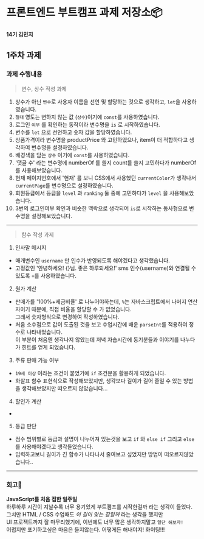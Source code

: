 # 프론트엔드 부트캠프 과제 저장소📦
**14기 김민지**

## 1주차 과제

### 과제 수행내용
> 변수, 상수 작성 과제
1. 상수가 아닌 `변수`로 사용자 이름을 선언 및 할당하는 것으로 생각하고, `let`을 사용하였습니다.
2. `절대` 영도는 변하지 않는 값 (`상수`)이기에 `const`를 사용하였습니다.
3. 로그인 `여부` 를 확인하는 동작이라 변수명을 `is` 로 시작하였습니다.
4. 변수를 `let` 으로 선언하고 숫자 값을 할당하였습니다. 
5. 상품가격이라 변수명을 productPrice 와 고민하였으나, item이 더 적합하다고 생각하여 변수명을 설정하였습니다.
6. 배경색을 담는 `상수` 이기에 `const`를 사용하였습니다.
7. '댓글 수' 라는 변수명에 numberOf 를 쓸지 count를 쓸지 고민하다가 numberOf를 사용해보았습니다.
8. 현재 페이지번호에서 '현재' 를 보니 CSS에서 사용했던 `currentColor`가 생각나서 `currentPage`를 변수명으로 설정하였습니다.
9. 회원등급에서 등급을 `level` 과 `ranking` 둘 중에 고민하다가 `level` 을 사용해보았습니다.
10. 3번의 로그인여부 확인과 비슷한 맥락으로 생각되어 `is`로 시작하는 동사형으로 변수명을 설정해보았습니다.


---

> 함수 작성 과제
1. 인사말 메시지
  - 매개변수인 `username` 만 인수가 반영되도록 해야겠다고 생각했습니다. 
  - 고정값인 '안녕하세요! {}님. 좋은 하루되세요!' sms 인수(username)와 연결될 수 있도록 `+`를 사용하였습니다.

2. 원가 계산
  - 판매가를 '100%+세금비율' 로 나누어야하는데, `%`는 자바스크립트에서 나머지 연산자이기 때문에, 직접 비율을 할당할 수 가 없었습니다. <br />
  그래서 숫자형식으로 변경하여 작성하였습니다.
  - 처음 소수점으로 값이 도출된 것을 보고 수업시간에 배운 `parseInt`를 적용하여 정수로 나타내었습니다. <br />
  이 부분이 처음엔 생각나지 않았는데 저녁 자습시간에 동기분들과 이야기를 나누다가 힌트를 얻게 되었습니다. 

3. 주류 판매 가능 여부
  - `19세 이상` 이라는 조건이 붙었기에 `if` 조건문을 활용하게 되었습니다.
  - 화살표 함수 표현식으로 작성해보았지만, 생각보다 길이가 길어 줄일 수 있는 방법을 생각해보았지만 떠오르지 않았습니다...

4. 할인가 계산
  - 

5. 등급 판단
  - 점수 범위별로 등급과 설명이 나누어져 있는것을 보고 `if` 와 `else if` 그리고 `else` 를 사용해야겠다고 생각들었습니다.
  - 입력하고보니 길이가 긴 함수가 나타나서 줄여보고 싶었지만 방법이 떠오르지않았습니다..

---

### 회고📝
**JavaScript를 처음 접한 일주일** <br />
하루하루 시간이 지날수록 너무 용기있게 부트캠프를 시작한걸까 라는 생각이 들었다. <br />
그치만 HTML / CSS 수업때도 <i>이 길이 맞는 길일까</i> 라는 생각을 했지만 <br />
UI 프로젝트까지 잘 마무리했기에, 이번에도 너무 많은 생각하지말고 `일단 해보자!` <br />
어렵지만 포기하고싶은 마음은 들지않는다. 어떻게든 해내야지! 화이팅!!!